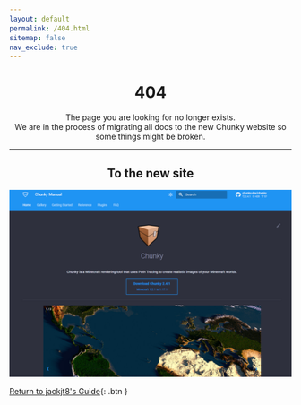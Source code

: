 ```yaml
---
layout: default
permalink: /404.html
sitemap: false
nav_exclude: true
---
```


<h1 align="center"> 404 </h1>

<div align="center">
	The page you are looking for no longer exists.
</div>

<div align="center">
	We are in the process of migrating all docs to the new Chunky website so some things might be broken.
</div>

---

<h2 align="center">	
	To the new site
</h2>


<a href="https://chunky-dev.github.io/docs/">
	<img src="assets/images/404_new_site.jpg" alt="New site Homepage">
</a>

[Return to jackjt8's Guide](https://jackjt8.github.io/ChunkyGuide/){: .btn }
